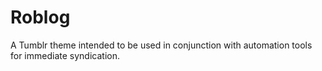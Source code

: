 # Roblog
A Tumblr theme intended to be used in conjunction with automation tools for immediate syndication.
